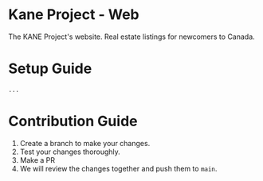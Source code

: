 # Kane Project - Web

The KANE Project's website. Real estate listings for newcomers to Canada.

# Setup Guide

`...`

# Contribution Guide

1. Create a branch to make your changes.
2. Test your changes thoroughly.
3. Make a PR
4. We will review the changes together and push them to `main`.